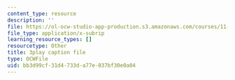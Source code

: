 ```yaml
---
content_type: resource
description: ''
file: https://ol-ocw-studio-app-production.s3.amazonaws.com/courses/11-384-malaysia-sustainable-cities-practicum-spring-2018/bb3d99cf31d4733da77e037bf30e0a04_2cPGZ4H67Ek.srt
file_type: application/x-subrip
learning_resource_types: []
resourcetype: Other
title: 3play caption file
type: OCWFile
uid: bb3d99cf-31d4-733d-a77e-037bf30e0a04
---
```

